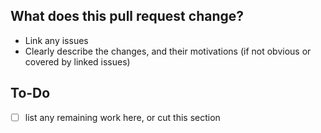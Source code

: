## What does this pull request change?
* Link any issues
* Clearly describe the changes, and their motivations (if not obvious or covered by linked issues)

## To-Do
- [ ] list any remaining work here, or cut this section
